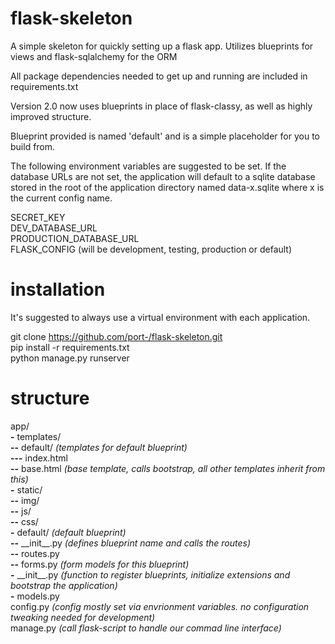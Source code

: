 flask-skeleton
==============

A simple skeleton for quickly setting up a flask app. Utilizes blueprints for views and flask-sqlalchemy for the ORM

All package dependencies needed to get up and running are included in requirements.txt

Version 2.0 now uses blueprints in place of flask-classy, as well as highly improved structure.

Blueprint provided is named 'default' and is a simple placeholder for you to build from.

The following environment variables are suggested to be set. If the database URLs are not set, the application will default to a sqlite database stored in the root of the application directory named data-x.sqlite where x is the current config name.  
  
SECRET_KEY  
DEV_DATABASE_URL  
PRODUCTION_DATABASE_URL  
FLASK_CONFIG (will be development, testing, production or default)  

installation
============
It's suggested to always use a virtual environment with each application.

git clone https://github.com/port-/flask-skeleton.git  
pip install -r requirements.txt  
python manage.py runserver  

structure
=========

app/  
__\-__ templates/  
__--__ default/ _(templates for default blueprint)_  
__---__ index.html  
__--__ base.html _(base template, calls bootstrap, all other templates inherit from this)_  
__\-__ static/  
__--__ img/  
__--__ js/  
__--__ css/  
__\-__ default/ _(default blueprint)_  
__--__ \_\_init\_\_.py _(defines blueprint name and calls the routes)_   
__--__ routes.py   
__--__ forms.py _(form models for this blueprint)_  
__\-__ \_\_init\_\_.py _(function to register blueprints, initialize extensions and bootstrap the application)_  
__\-__ models.py  
config.py  _(config mostly set via envrionment variables. no configuration tweaking needed for development)_  
manage.py  _(call flask-script to handle our commad line interface)_